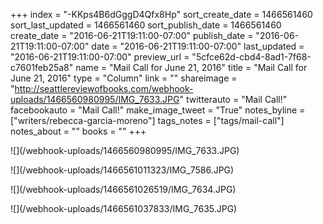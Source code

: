 +++
index = "-KKps4B6dGggD4Qfx8Hp"
sort_create_date = 1466561460
sort_last_updated = 1466561460
sort_publish_date = 1466561460
create_date = "2016-06-21T19:11:00-07:00"
publish_date = "2016-06-21T19:11:00-07:00"
date = "2016-06-21T19:11:00-07:00"
last_updated = "2016-06-21T19:11:00-07:00"
preview_url = "5cfce62d-cbd4-8ad1-7f68-c7601feb25a8"
name = "Mail Call for June 21, 2016"
title = "Mail Call for June 21, 2016"
type = "Column"
link = ""
shareimage = "http://seattlereviewofbooks.com/webhook-uploads/1466560980995/IMG_7633.JPG"
twitterauto = "Mail Call!"
facebookauto = "Mail Call!"
make_image_tweet = "True"
notes_byline = ["writers/rebecca-garcia-moreno"]
tags_notes = ["tags/mail-call"]
notes_about = ""
books = ""
+++
<p class="image">![](/webhook-uploads/1466560980995/IMG_7633.JPG)</p>
<p class="image">![](/webhook-uploads/1466561011323/IMG_7586.JPG)</p>
<p class="image">![](/webhook-uploads/1466561026519/IMG_7634.JPG)</p>
<p class="image">![](/webhook-uploads/1466561037833/IMG_7635.JPG)</p>